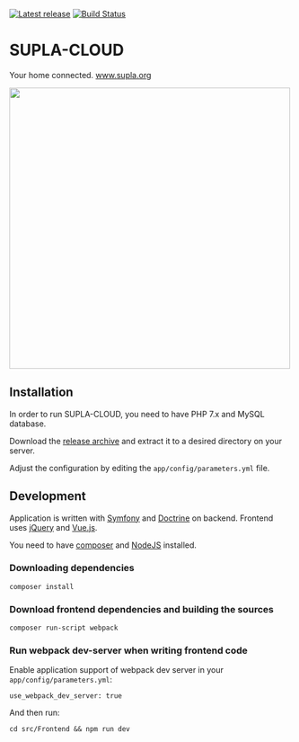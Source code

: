 [![Latest release](https://img.shields.io/github/release/SUPLA/supla-cloud.svg?maxAge=2592000)](https://github.com/SUPLA/supla-cloud/releases/latest)
[![Build Status](https://travis-ci.org/SUPLA/supla-cloud.svg?branch=master)](https://travis-ci.org/SUPLA/supla-cloud)

 # SUPLA-CLOUD
 
 Your home connected. www.supla.org
 
 <img src="https://www.supla.org/assets/img/app-preview-en.png" height="500">
 
## Installation

In order to run SUPLA-CLOUD, you need to have PHP 7.x and MySQL database.

Download the [release archive](https://github.com/SUPLA/supla-cloud/releases/latest) and extract it to a desired directory on your server.

Adjust the configuration by editing the `app/config/parameters.yml` file.

## Development

Application is written with [Symfony](https://symfony.com/) and [Doctrine](http://www.doctrine-project.org/) on backend. 
Frontend uses [jQuery](https://jquery.com/) and [Vue.js](https://vuejs.org/).

You need to have [composer](https://getcomposer.org/) and [NodeJS](https://nodejs.org/) installed.

### Downloading dependencies
```
composer install
```

### Download frontend dependencies and building the sources
```
composer run-script webpack
```

### Run webpack dev-server when writing frontend code

Enable application support of webpack dev server in your `app/config/parameters.yml`:

```
use_webpack_dev_server: true
```

And then run:

```
cd src/Frontend && npm run dev
```
